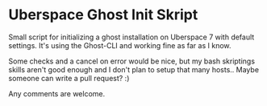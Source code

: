 # Uberspace Ghost Init Skript

Small script for initializing a ghost installation on Uberspace 7 with default settings. It's using the Ghost-CLI and working fine as far as I know.

Some checks and a cancel on error would be nice, but my bash skriptings skills aren't good enough and I don't plan to setup that many hosts.. Maybe someone can write a pull request? :)

Any comments are welcome.
